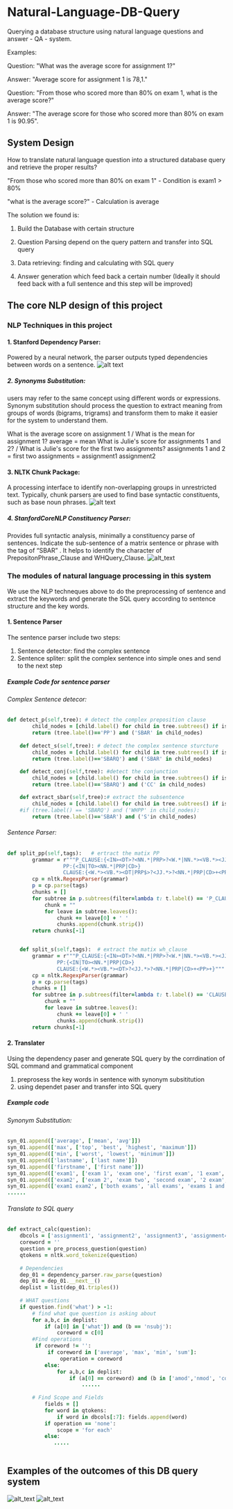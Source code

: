 # Natural-Language-DB-Query
Querying a database structure using natural language questions and answer - QA - system. 

Examples: 

Question: "What was the average score for assignment 1?"

Answer: "Average score for assignment 1 is 78,1."

Question: "From those who scored more than 80% on exam 1, what is the average score?"

Answer: "The average score for those who scored more than 80% on exam 1 is 90.95".

## System Design
How to translate natural language question into a structured database query and retrieve the proper results?

"From those who scored more than 80% on exam 1" - Condition is exam1 > 80%

"what is the average score?" - Calculation is average

The solution we found is:

1. Build the Database with certain structure

2. Question Parsing depend on the query pattern and transfer into SQL query

3. Data retrieving: finding and calculating with SQL query

4. Answer generation which feed back a certain number  (Ideally it should feed back with a full sentence and this step will be improved)

## The core NLP design of this project

### NLP Techniques in this project 

#### 1. Stanford Dependency Parser: 
Powered by a neural network, the parser outputs typed dependencies between words on a sentence.
![alt text](https://github.com/JKYang01/Natural-Language-DB-Query/blob/master/pictures/DEPEENCY_PARSER.png)

##### 2. Synonyms Substitution: 
users may refer to the same concept using different words or expressions. Synonym substitution should process the question to extract meaning from groups of words (bigrams, trigrams) and transform them to make it easier for the system to understand them.

What is the average score on assignment 1 / What is the mean for assignment 1? average = mean
What is Julie's score for assignments 1 and 2? / What is Julie's score for the first two assignments?
assignments 1 and 2 = first two assignments = assignment1 assignment2

#### 3. NLTK Chunk Package: 
A processing interface to identify non-overlapping groups in unrestricted text. 
Typically, chunk parsers are used to find base syntactic constituents, such as base noun phrases.
![alt text](https://github.com/JKYang01/Natural-Language-DB-Query/blob/master/pictures/NLP_CHUNKER1.png)

##### 4. StanfordCoreNLP Constituency  Parser:  
Provides full syntactic analysis, minimally a constituency parse of sentences.
Indicate the sub-sentence of a matrix sentence or phrase with the tag of “SBAR” .
It helps to identify the character of PrepositonPhrase_Clause and WHQuery_Clause.
![alt_text](https://github.com/JKYang01/Natural-Language-DB-Query/blob/master/pictures/constituency%20parser.png)

### The modules of natural language processing in this system
We use the NLP techneques above to do the preprocessing of sentence and extract the keywords and generate the SQL query
according to sentence structure and the key words.

#### 1. Sentence Parser 
The sentence parser include two steps:
1. Sentence detector: find the complex sentence 
2. Sentence spliter: split the complex sentence into simple ones and send to the next step

##### Example Code for sentence parser

###### Complex Sentence detecor:
```ruby
def detect_p(self,tree): # detect the complex preposition clause
        child_nodes = [child.label() for child in tree.subtrees() if isinstance(child, nltk.Tree)]
        return (tree.label()=='PP') and ('SBAR' in child_nodes)
     
    def detect_s(self,tree): # detect the complex sentence sturcture
        child_nodes = [child.label() for child in tree.subtrees() if isinstance(child, nltk.Tree)]
        return (tree.label()=='SBARQ') and ('SBAR' in child_nodes)
        
    def detect_conj(self,tree): #detect the conjunction
        child_nodes = [child.label() for child in tree.subtrees() if isinstance(child, nltk.Tree)]
        return (tree.label()=='SBARQ') and ('CC' in child_nodes)

    def extract_sbar(self,tree):# extract the subsentence 
        child_nodes = [child.label() for child in tree.subtrees() if isinstance(child, nltk.Tree)]
    #if (tree.label() == 'SBARQ') and ('WHPP' in child_nodes):
        return (tree.label()=='SBAR') and ('S'in child_nodes)

```
###### Sentence Parser:
```ruby
def split_pp(self,tags):   # ertract the matix PP 
        grammar = r"""P_CLAUSE:{<IN><DT>?<NN.*|PRP>?<W.*|NN.*><VB.*><JJ.*>?<IN|TO>?<NN.*|PRP|CD>?<IN|TO>?<NN.*|PRP|CD>?}
                  PP:{<IN|TO><NN.*|PRP|CD>}
                  CLAUSE:{<W.*><VB.*><DT|PRP$>?<JJ.*>?<NN.*|PRP|CD>+<PP>?}"""
        cp = nltk.RegexpParser(grammar)
        p = cp.parse(tags)
        chunks = []
        for subtree in p.subtrees(filter=lambda t: t.label() == 'P_CLAUSE'):
            chunk = ""
            for leave in subtree.leaves():
                chunk += leave[0] + ' '
                chunks.append(chunk.strip())
        return chunks[-1]


    def split_s(self,tags):  # extract the matix wh_clause
        grammar = r"""P_CLAUSE:{<IN><DT>?<NN.*|PRP>?<W.*|NN.*><VB.*><JJ.*>?<IN|TO><NN.*|PRP|CD><IN|TO>?<NN.*|PRP|CD>?}
                PP:{<IN|TO><NN.*|PRP|CD>}
                CLAUSE:{<W.*><VB.*><DT>?<JJ.*>?<NN.*|PRP|CD>+<PP>+}"""
        cp = nltk.RegexpParser(grammar)
        p = cp.parse(tags)
        chunks = []
        for subtree in p.subtrees(filter=lambda t: t.label() == 'CLAUSE'):
            chunk = ""
            for leave in subtree.leaves():
                chunk += leave[0] + ' '
                chunks.append(chunk.strip())
        return chunks[-1]
```
#### 2. Translater 
Using the dependency paser and generate SQL query by the corrdination of SQL command and grammatical component
1. preprosess the key words in sentence with synonym subsititution
2. using dependet paser and transfer into SQL query

##### Example code

###### Synonym Substitution:
```ruby
syn_01.append(['average', ['mean', 'avg']])
syn_01.append(['max', ['top', 'best', 'highest', 'maximum']])
syn_01.append(['min', ['worst', 'lowest', 'minimum']])
syn_01.append(['lastname', ['last name']])
syn_01.append(['firstname', ['first name']])
syn_01.append(['exam1', ['exam 1', 'exam one', 'first exam', '1 exam', '1st exam']])
syn_01.append(['exam2', ['exam 2', 'exam two', 'second exam', '2 exam', '2nd exam']])
syn_01.append(['exam1 exam2', ['both exams', 'all exams', 'exams 1 and 2', '2 exams', 'two exams']])
......
```
###### Translate to SQL query  
```ruby
def extract_calc(question):
    dbcols = ['assignment1', 'assignment2', 'assignment3', 'assignment4','assignment5', 'exam1', 'exam2', 'firstname', 'lastname']
    coreword = ''
    question = pre_process_question(question)
    qtokens = nltk.word_tokenize(question)
    
    # Dependencies
    dep_01 = dependency_parser.raw_parse(question)
    dep_01 = dep_01.__next__()
    deplist = list(dep_01.triples())      
    
    # WHAT questions
    if question.find('what') > -1:
        # find what que question is asking about
        for a,b,c in deplist:
            if (a[0] in ['what']) and (b == 'nsubj'):
                coreword = c[0]
        #Find operations
         if coreword != '':
             if coreword in ['average', 'max', 'min', 'sum']:
                 operation = coreword
            else:
                for a,b,c in deplist:
                    if (a[0] == coreword) and (b in ['amod','nmod', 'compound']):
                        ......            
        
        # Find Scope and Fields
            fields = []
            for word in qtokens:
                if word in dbcols[:7]: fields.append(word)   
            if operation == 'none':
                scope = 'for each'                
            else:
               .....
                
```

## Examples of the outcomes of this DB query system
![alt_text](https://github.com/JKYang01/Natural-Language-DB-Query/blob/master/pictures/example1.png)
![alt_text](https://github.com/JKYang01/Natural-Language-DB-Query/blob/master/pictures/example2.png)



